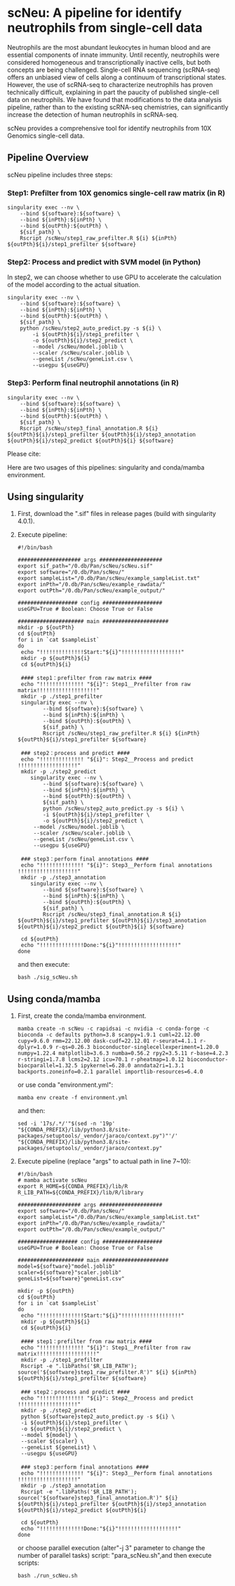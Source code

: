 # scNeu: A pipeline for identify neutrophils from single-cell data

Neutrophils are the most abundant leukocytes in human blood and are essential components of innate immunity. Until recently, neutrophils were considered homogeneous and transcriptionally inactive cells, but both concepts are being challenged. Single-cell RNA sequencing (scRNA-seq) offers an unbiased view of cells along a continuum of transcriptional states. However, the use of scRNA-seq to characterize neutrophils has proven technically difficult, explaining in part the paucity of published single-cell data on neutrophils. We have found that modifications to the data analysis pipeline, rather than to the existing scRNA-seq chemistries, can significantly increase the detection of human neutrophils in scRNA-seq.

scNeu provides a comprehensive tool for identify neutrophils from 10X Genomics single-cell data.

## Pipeline Overview

scNeu pipeline includes three steps:

### Step1: Prefilter from 10X genomics single-cell raw matrix (in R)

```shell
singularity exec --nv \
    --bind ${software}:${software} \
    --bind ${inPth}:${inPth} \
    --bind ${outPth}:${outPth} \
    ${sif_path} \
    Rscript /scNeu/step1_raw_prefilter.R ${i} ${inPth} ${outPth}${i}/step1_prefilter ${software}
```

### Step2: Process and predict with SVM model (in Python)

In step2, we can choose whether to use GPU to accelerate the calculation of the model according to the actual situation.

```shell
singularity exec --nv \
    --bind ${software}:${software} \
    --bind ${inPth}:${inPth} \
    --bind ${outPth}:${outPth} \
    ${sif_path} \
    python /scNeu/step2_auto_predict.py -s ${i} \
        -i ${outPth}${i}/step1_prefilter \
        -o ${outPth}${i}/step2_predict \
        --model /scNeu/model.joblib \
        --scaler /scNeu/scaler.joblib \
        --geneList /scNeu/geneList.csv \
        --usegpu ${useGPU}
```

### Step3: Perform final neutrophil annotations (in R)

```shell
singularity exec --nv \
    --bind ${software}:${software} \
    --bind ${inPth}:${inPth} \
    --bind ${outPth}:${outPth} \
    ${sif_path} \
    Rscript /scNeu/step3_final_annotation.R ${i} ${outPth}${i}/step1_prefilter ${outPth}${i}/step3_annotation ${outPth}${i}/step2_predict ${outPth}${i} ${software}
```

Please cite:

Here are two usages of this pipelines: singularity and conda/mamba environment.

## Using singularity

1. First, download the ".sif" files in release pages (build with singularity 4.0.1).

2. Execute pipeline:

   ```shell
   #!/bin/bash
   
   #################### args ####################
   export sif_path="/0.db/Pan/scNeu/scNeu.sif"
   export software="/0.db/Pan/scNeu/"
   export sampleList="/0.db/Pan/scNeu/example_sampleList.txt"
   export inPth="/0.db/Pan/scNeu/example_rawdata/"
   export outPth="/0.db/Pan/scNeu/example_output/"
   
   ################### config ###################
   useGPU=True # Boolean: Choose True or False
   
   ##################### main #####################
   mkdir -p ${outPth}
   cd ${outPth}
   for i in `cat $sampleList`
   do
   	echo "!!!!!!!!!!!!!!Start:"${i}"!!!!!!!!!!!!!!!!!!!"
   	mkdir -p ${outPth}${i}
   	cd ${outPth}${i}
   	
   	#### step1：prefilter from raw matrix ####
   	echo "!!!!!!!!!!!!!! "${i}": Step1__Prefilter from raw matrix!!!!!!!!!!!!!!!!!!!"
   	mkdir -p ./step1_prefilter
   	singularity exec --nv \
           --bind ${software}:${software} \
           --bind ${inPth}:${inPth} \
           --bind ${outPth}:${outPth} \
           ${sif_path} \
           Rscript /scNeu/step1_raw_prefilter.R ${i} ${inPth} ${outPth}${i}/step1_prefilter ${software}
   	
   	### step2：process and predict ####
   	echo "!!!!!!!!!!!!!! "${i}": Step2__Process and predict !!!!!!!!!!!!!!!!!!!"
   	mkdir -p ./step2_predict
       singularity exec --nv \
           --bind ${software}:${software} \
           --bind ${inPth}:${inPth} \
           --bind ${outPth}:${outPth} \
           ${sif_path} \
           python /scNeu/step2_auto_predict.py -s ${i} \
           -i ${outPth}${i}/step1_prefilter \
           -o ${outPth}${i}/step2_predict \
   		--model /scNeu/model.joblib \
   		--scaler /scNeu/scaler.joblib \
   		--geneList /scNeu/geneList.csv \
   		--usegpu ${useGPU}
   
   	### step3：perform final annotations ####
   	echo "!!!!!!!!!!!!!! "${i}": Step3__Perform final annotations !!!!!!!!!!!!!!!!!!!"
   	mkdir -p ./step3_annotation
       singularity exec --nv \
           --bind ${software}:${software} \
           --bind ${inPth}:${inPth} \
           --bind ${outPth}:${outPth} \
           ${sif_path} \
           Rscript /scNeu/step3_final_annotation.R ${i} ${outPth}${i}/step1_prefilter ${outPth}${i}/step3_annotation ${outPth}${i}/step2_predict ${outPth}${i} ${software}
   	
   	cd ${outPth}
   	echo "!!!!!!!!!!!!!!Done:"${i}"!!!!!!!!!!!!!!!!!!!"
   done
   ```
   
   and then execute:
   
   ```
   bash ./sig_scNeu.sh
   ```
   
   

## Using conda/mamba

1. First, create the conda/mamba environment.

   ```shell
   mamba create -n scNeu -c rapidsai -c nvidia -c conda-forge -c bioconda -c defaults python=3.8 scanpy=1.9.1 cuml=22.12.00 cupy=9.6.0 rmm=22.12.00 dask-cudf=22.12.01 r-seurat=4.1.1 r-dplyr=1.0.9 r-qs=0.26.3 bioconductor-singlecellexperiment=1.20.0 numpy=1.22.4 matplotlib=3.6.3 numba=0.56.2 rpy2=3.5.11 r-base=4.2.3 r-stringi=1.7.8 lcms2=2.12 icu=70.1 r-pheatmap=1.0.12 bioconductor-biocparallel=1.32.5 ipykernel=6.28.0 anndata2ri=1.3.1 backports.zoneinfo=0.2.1 parallel importlib-resources=6.4.0
   ```

   or use conda "environment.yml":

   ```shell
   mamba env create -f environment.yml
   ```
   
   and then:
   
   ```shell
   sed -i '17s/.*/'"$(sed -n '19p' "${CONDA_PREFIX}/lib/python3.8/site-packages/setuptools/_vendor/jaraco/context.py")"'/' "${CONDA_PREFIX}/lib/python3.8/site-packages/setuptools/_vendor/jaraco/context.py"
   ```
   
   
   
2. Execute pipeline (replace "args" to actual path in line 7~10):

   ```shell
   #!/bin/bash
   # mamba activate scNeu
   export R_HOME=${CONDA_PREFIX}/lib/R
   R_LIB_PATH=${CONDA_PREFIX}/lib/R/library
   
   #################### args ####################
   export software="/0.db/Pan/scNeu/"
   export sampleList="/0.db/Pan/scNeu/example_sampleList.txt"
   export inPth="/0.db/Pan/scNeu/example_rawdata/"
   export outPth="/0.db/Pan/scNeu/example_output/"
   
   ################### config ###################
   useGPU=True # Boolean: Choose True or False
   
   ##################### main #####################
   model=${software}"model.joblib"
   scaler=${software}"scaler.joblib"
   geneList=${software}"geneList.csv"
   
   mkdir -p ${outPth}
   cd ${outPth}
   for i in `cat $sampleList`
   do
   	echo "!!!!!!!!!!!!!!Start:"${i}"!!!!!!!!!!!!!!!!!!!"
   	mkdir -p ${outPth}${i}
   	cd ${outPth}${i}
   	
   	#### step1：prefilter from raw matrix ####
   	echo "!!!!!!!!!!!!!! "${i}": Step1__Prefilter from raw matrix!!!!!!!!!!!!!!!!!!!"
   	mkdir -p ./step1_prefilter
   	Rscript -e ".libPaths('$R_LIB_PATH'); source('${software}step1_raw_prefilter.R')" ${i} ${inPth} ${outPth}${i}/step1_prefilter ${software}
   	
   	### step2：process and predict ####
   	echo "!!!!!!!!!!!!!! "${i}": Step2__Process and predict !!!!!!!!!!!!!!!!!!!"
   	mkdir -p ./step2_predict
   	python ${software}step2_auto_predict.py -s ${i} \
   	-i ${outPth}${i}/step1_prefilter \
   	-o ${outPth}${i}/step2_predict \
   	--model ${model} \
   	--scaler ${scaler} \
   	--geneList ${geneList} \
   	--usegpu ${useGPU}
   
   	### step3：perform final annotations ####
   	echo "!!!!!!!!!!!!!! "${i}": Step3__Perform final annotations !!!!!!!!!!!!!!!!!!!"
   	mkdir -p ./step3_annotation
   	Rscript -e ".libPaths('$R_LIB_PATH'); source('${software}step3_final_annotation.R')" ${i} ${outPth}${i}/step1_prefilter ${outPth}${i}/step3_annotation ${outPth}${i}/step2_predict ${outPth}${i}
   	
   	cd ${outPth}
   	echo "!!!!!!!!!!!!!!Done:"${i}"!!!!!!!!!!!!!!!!!!!"
   done
   ```
   
   or choose parallel execution (alter"-j 3" parameter to change the number of parallel tasks) script: "para_scNeu.sh",and then execute scripts:
   
   ```shell
   bash ./run_scNeu.sh
   ```
   
   

